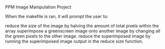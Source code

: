 PPM Image Manipulation Project

When the makefile is ran, it will prompt the user to:

reduce the size of the image by halving the amount of total pixels within the array
superimpose a greenscreen image onto another image by changing all the green pixels to the other image.
reduce the superimposed image by running the superimposed image output in the reduce size function.
